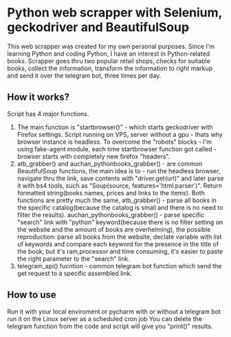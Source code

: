 # Python web scrapper with Selenium, geckodriver and BeautifulSoup

This web scrapper was created for my own personal purposes. Since I'm learning Python and coding Python, I have an interest in Python-related books. 
Scrapper goes thru two popular retail shops, checks for suitable books, collect the information, transform the information to right markup and send it over the telegram bot, three times per day.

## How it works?
Script has 4 major functions. 
1. The main function is "startbrowser()" - which starts geckodriver with Firefox settings. Script running on VPS, server without a gpu - thats why browser instance is headless. To overcome the "robots" blocks - I'm using fake-agent module, each time startbrowser function got called - browser starts with completely new firefox "headers".
2. atb_grabber() and auchan_pythonbooks_grabber() - are common BeautifulSoup functions, the main idea is to - run the headless browser, navigate thru the link, save contents with "driver.get(url)" and later parse it with bs4 tools, such as "Soup(source, features='html.parser')". Return formatted string(books names, prices and links to the items). Both functions are pretty much the same, atb_grabber() - parse all books in the specific catalog(because the catalog is small and there is no need to filter the results).  auchan_pythonbooks_grabber() - parse specific "search" link with "python" keyword(because there is no filter setting on the website and the amount of books are overhelming), the possible reproduction: parse all books from the website, declate variable with list of keywords and compare each keyword for the presence in the title of the book, but it's ram,processor and time consuming, it's easier to paste the right parameter to the "search" link.
3. telegram_api() fucntion - common telegram bot function which send the get request to a specific assembled link. 

## How to use
Run it with your local enviroment or pycharm with or without a telegram bot
run it on the Linux server as a scheduled cron job
You can delete the telegram function from the code and script will give you "print()" results.
